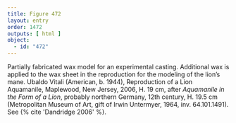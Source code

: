 ```yaml
---
title: Figure 472
layout: entry
order: 1472
outputs: [ html ]
object:
  - id: "472"
---
```


Partially fabricated wax model for an experimental casting. Additional wax is applied to the wax sheet in the reproduction for the modeling of the lion’s mane. Ubaldo Vitali (American, b. 1944), Reproduction of a Lion Aquamanile, Maplewood, New Jersey, 2006, H. 19 cm, after *Aquamanile in the Form of a Lion*, probably northern Germany, 12th century, H. 19.5 cm (Metropolitan Museum of Art, gift of Irwin Untermyer, 1964, inv. 64.101.1491). See {% cite 'Dandridge 2006' %}.
